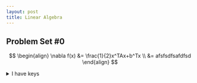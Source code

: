 ```yaml
---
layout: post
title: Linear Algebra
---
```

## Problem Set #0

$$
\begin{align}
\nabla f(x) &= \frac{1}{2}x^TAx+b^Tx \\
            &= afsfsdfsafdfsd
\end{align}
$$

<details>
    <summary>I have keys</summary>
    \begin{align}
    \nabla f(x) &= \frac{1}{2}x^TAx+b^Tx \\
                &= \frac{5}{11}\alpha
    \end{align}
</details>
